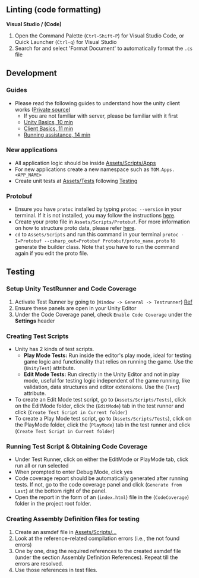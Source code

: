 ﻿## Linting (code formatting)
**Visual Studio / (Code)**
1. Open the Command Palette (`Ctrl-Shift-P`) for Visual Studio Code, or Quick Launcher (`Ctrl-q`) for Visual Studio
2. Search for and select 'Format Document' to automatically format the `.cs` file


## Development

### Guides
- Please read the following guides to understand how the unity client works ([Private source](https://docs.google.com/document/d/13nuP668jawXzb_bnPgzxtRhcEUJzmzB0YHYm-yMr15I/edit#heading=h.d636ak5kflwe))
  - If you are not familiar with server, please be familiar with it first
  - [Unity Basics, 10 min](https://drive.google.com/file/d/1M4Vq_IMQfujuOemQ3fuzgfd5Zo94aOvx/view?usp=sharing)
  - [Client Basics, 11 min](https://drive.google.com/file/d/13NFbOevCWyhjBOa0BSbVWKU7OCkGnP2b/view?usp=sharing)
  - [Running assistance, 14 min](https://drive.google.com/file/d/1c5s3ike8seV_DbupD9M9-UU-oYuhr15o/view?usp=sharing)

### New applications
- All application logic should be inside [Assets/Scripts/Apps](Assets/Scripts/Apps)
- For new applications create a new namespace such as `TOM.Apps.<APP_NAME>`
- Create unit tests at [Assets/Tests](Assets/Tests) following [Testing](#testing)

### Protobuf
- Ensure you have `protoc` installed by typing `protoc --version` in your terminal. If it is not installed, you may follow the instructions [here](https://github.com/protocolbuffers/protobuf#protocol-compiler-installation).
- Create your proto file in `Assets/Scripts/Protobuf`. For more information on how to structure proto data, please refer [here](https://protobuf.dev/getting-started/csharptutorial/).
- `cd` to `Assets/Scripts` and run this command in your terminal `protoc -I=Protobuf --csharp_out=Protobuf Protobuf/proto_name.proto` to generate the builder class. Note that you have to run the command again if you edit the proto file.



## Testing

### Setup Unity TestRunner and Code Coverage
1. Activate Test Runner by going to (`Window -> General -> Testrunner`) [Ref](https://docs.unity3d.com/Packages/com.unity.test-framework@1.4/manual/getting-started.html)
2. Ensure these panels are open in your Unity Editor
3. Under the Code Coverage panel, check `Enable Code Coverage` under the **Settings** header

### Creating Test Scripts
- Unity has 2 kinds of test scripts.
    - **Play Mode Tests:** Run inside the editor's play mode, ideal for testing game logic and functionality that relies on running the game. Use the (`UnityTest`) attribute.
    - **Edit Mode Tests:** Run directly in the Unity Editor and not in play mode, useful for testing logic independent of the game running, like validation, data structures and editor extensions. Use the (`Test`) attribute.
- To create an Edit Mode test script, go to (`Assets/Scripts/Tests`), click on the EditMode folder, click the (`EditMode`) tab in the test runner and click (`Create Test Script in Current folder`)
- To create a Play Mode test script, go to (`Assets/Scripts/Tests`), click on the PlayMode folder, click the (`PlayMode`) tab in the test runner and click (`Create Test Script in Current folder`)

### Running Test Script & Obtaining Code Coverage
- Under Test Runner, click on either the EditMode or PlayMode tab, click run all or run selected
- When prompted to enter Debug Mode, click yes
- Code coverage report should be automatically generated after running tests. If not, go to the code coverage panel and click (`Generate from Last`) at the bottom right of the panel.
- Open the report in the form of an (`index.html`) file in the (`CodeCoverage`) folder in the project root folder.

### Creating Assembly Definition files for testing
1. Create an asmdef file in [Assets/Scripts/...](Assets/Scripts)
2. Look at the reference-related compilation errors (i.e., the not found errors)
3. One by one, drag the required references to the created asmdef file (under the section Assembly Definition References). Repeat till the errors are resolved.
4. Use those references in test files.

